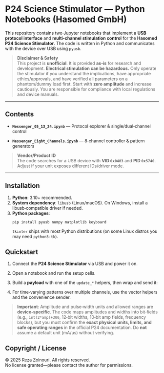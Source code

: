 # P24 Science Stimulator — Python Notebooks (Hasomed GmbH)

This repository contains two Jupyter notebooks that implement a **USB protocol interface** and **multi‑channel stimulation control** for the **Hasomed P24 Science Stimulator**. The code is written in Python and communicates with the device over USB using `pyusb`.

> **Disclaimer & Safety**  
> This project is **unofficial**. It is provided **as‑is** for research and development. **Electrical stimulation can be hazardous.** Only operate the stimulator if you understand the implications, have appropriate ethics/approvals, and have verified all parameters on a phantom/dummy load first. Start with **zero amplitude** and increase cautiously. You are responsible for compliance with local regulations and device manuals.

---

## Contents

- **`Messenger_05_13_24.ipynb`** — Protocol explorer & single/dual‑channel control

- **`Messenger_Eight_Channels.ipynb`** — 8‑channel controller & pattern generators


> **Vendor/Product ID**  
> The code searches for a USB device with **VID `0x0483`** and **PID `0x5740`**. Adjust if your unit exposes different IDs/driver mode.

---

## Installation

1. **Python**: 3.10+ recommended.
2. **System dependency**: `libusb` (Linux/macOS). On Windows, install a libusb‑compatible driver if needed.
3. **Python packages**:
   ```bash
   pip install pyusb numpy matplotlib keyboard
   ```
   `tkinter` ships with most Python distributions (on some Linux distros you may need `python3-tk`).


## Quickstart

1. Connect the **P24 Science Stimulator** via USB and power it on.
2. Open a notebook and run the setup cells. 

3. Build a **payload** with one of the `update_*` helpers, then wrap and send it:

4. For time‑varying patterns over multiple channels, use the vector helpers and the convenience sender.


> **Important**: Amplitude and pulse‑width units and allowed ranges are **device‑specific**. The code maps amplitudes and widths into bit‑fields (e.g., `int(2*amp)+300`, 12‑bit widths, 10‑bit amp fields, frequency blocks), but you must confirm the **exact physical units, limits, and safe operating ranges** in the official P24 documentation. Do **not** assume a default unit (mA/µs) without verifying.



## Copyright / License
© 2025 Reza Zolnouri. All rights reserved.  
No license granted—please contact the author for permissions.

